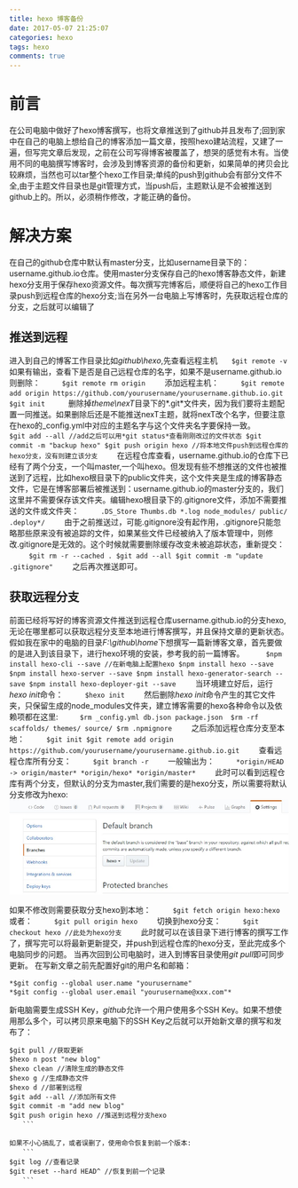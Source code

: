 ```yaml
---
title: hexo 博客备份
date: 2017-05-07 21:25:07
categories: hexo
tags: hexo
comments: true
---
```

# 前言
在公司电脑中做好了hexo博客撰写，也将文章推送到了github并且发布了;回到家中在自己的电脑上想给自己的博客添加一篇文章，按照hexo建站流程，又建了一遍，但写完文章后发现，之前在公司写得博客被覆盖了，想哭的感觉有木有。当使用不同的电脑撰写博客时，会涉及到博客资源的备份和更新，如果简单的拷贝会比较麻烦，当然也可以tar整个hexo工作目录;单纯的push到github会有部分文件不全,由于主题文件目录也是git管理方式，当push后，主题默认是不会被推送到github上的。所以，必须稍作修改，才能正确的备份。
# 解决方案
在自己的github仓库中默认有master分支，比如username目录下的：
username.github.io仓库。使用master分支保存自己的hexo博客静态文件，新建hexo分支用于保存hexo资源文件。每次撰写完博客后，顺便将自己的hexo工作目录push到远程仓库的hexo分支;当在另外一台电脑上写博客时，先获取远程仓库的分支，之后就可以编辑了
<!--more-->
## 推送到远程
进入到自己的博客工作目录比如*github\hexo*,先查看远程主机
　```
$git remote -v
　```
如果有输出，查看下是否是自己远程仓库的名字，如果不是username.github.io则删除：
　　```
$git remote rm origin
　　```
添加远程主机：
　　```
 $git remote add origin https://github.com/yourusername/yourusername.github.io.git
 $git init 
　　```
删除掉*theme\nexT*目录下的*.git*文件夹，因为我们要将主题配置一同推送。如果删除后还是不能推送nexT主题，就将nexT改个名字，但要注意在hexo的_config.yml中对应的主题名字与这个文件夹名字要保持一致。
　　```
 $git add --all //add之后可以用*git status*查看刚刚改过的文件状态
 $git commit -m "backup hexo"
 $git push origin hexo //将本地文件push到远程仓库的hexo分支，没有则建立该分支
　　```
在远程仓库查看，username.github.io的仓库下已经有了两个分支，一个叫master,一个叫hexo。但发现有些不想推送的文件也被推送到了远程，比如hexo根目录下的public文件夹，这个文件夹是生成的博客静态文件，它是在博客部署后被推送到：username.github.io的master分支的，我们这里并不需要保存该文件夹。编辑hexo根目录下的.gitignore文件，添加不需要推送的文件或文件夹：
　　```
  .DS_Store
  Thumbs.db
  *.log
  node_modules/
  public/
  .deploy*/
　　```
由于之前推送过，可能.gitignore没有起作用，.gitignore只能忽略那些原来没有被追踪的文件，如果某些文件已经被纳入了版本管理中，则修改.gitignore是无效的。这个时候就需要删除缓存改变未被追踪状态，重新提交：
　　```
 $git rm -r --cached .
 $git add --all
 $git commit -m "update .gitignore"
　　```
 之后再次推送即可。
## 获取远程分支
前面已经将写好的博客资源文件推送到远程仓库username.github.io的分支hexo,无论在哪里都可以获取远程分支至本地进行博客撰写，并且保持文章的更新状态。假如我在家中的电脑的目录*F:\github\home*下想撰写一篇新博客文章，首先要做的是进入到该目录下，进行hexo环境的安装，参考我的前一篇博客。
　　```
 $npm install hexo-cli --save //在新电脑上配置hexo
 $npm install hexo --save
 $npm install hexo-server --save
 $npm install hexo-generator-search --save
 $npm install hexo-deployer-git --save
　　```
当环境建立好后，运行*hexo init*命令：
　　```
 $hexo init
　　```
然后删除*hexo init*命令产生的其它文件夹，只保留生成的node_modules文件夹，建立博客需要的hexo各种命令以及依赖项都在这里:
　　```
 $rm _config.yml db.json package.json 
 $rm -rf scaffolds/ themes/ source/
 $rm .npmignore
　　```
之后添加远程仓库分支至本地：
　　```
 $git init
 $git remote add origin https://github.com/yourusername/yourusername.github.io.git
　　```
 查看远程仓库所有分支：
　　```
 $git branch -r
　　```
 一般输出为：
　　```
 *origin/HEAD -> origin/master*
 *origin/hexo*
 *origin/master*
　　```
此时可以看到远程仓库有两个分支，但默认的分支为master,我们需要的是hexo分支，所以需要将默认分支修改为hexo:
![Alt text](hexo-backup/setbranch.jpg)

如果不修改则需要获取分支hexo到本地：
　　```
 $git fetch origin hexo:hexo
　　```
或者：
　　```
 $git pull origin hexo
　　```
切换到hexo分支：
　　```
  $git checkout hexo //此处为hexo分支
　　```
此时就可以在该目录下进行博客的撰写工作了，撰写完可以将最新更新提交，并push到远程仓库的hexo分支，至此完成多个电脑同步的问题。
当再次回到公司电脑时，进入到博客目录使用*git pull*即可同步更新。
在写新文章之前先配置好git的用户名和邮箱：
  ```
 *$git config --global user.name "yourusername" 
 *$git config --global user.email "yourusername@xxx.com"*
  ```
 新电脑需要生成SSH Key，*github*允许一个用户使用多个SSH Key。如果不想使用那么多个，可以拷贝原来电脑下的SSH Key之后就可以开始新文章的撰写和发布了：
  ```
 $git pull //获取更新
 $hexo n post "new blog"
 $hexo clean //清除生成的静态文件
 $hexo g //生成静态文件
 $hexo d //部署到远程
 $git add --all //添加所有文件
 $git commit -m "add new blog"
 $git push origin hexo //推送到远程分支hexo
　　```

 如果不小心搞乱了，或者误删了，使用命令恢复到前一个版本:
　　```
 $git log //查看记录
 $git reset --hard HEAD^ //恢复到前一个记录
　　```
 
